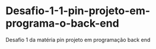 # Desafio-1-1-pin-projeto-em-programa-o-back-end
Desafio 1 da matéria pin projeto em programação back end
